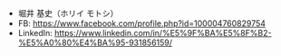 * 堀井 基史（ホリイ モトシ）
* FB: https://www.facebook.com/profile.php?id=100004760829754
* LinkedIn: https://www.linkedin.com/in/%E5%9F%BA%E5%8F%B2-%E5%A0%80%E4%BA%95-931856159/
